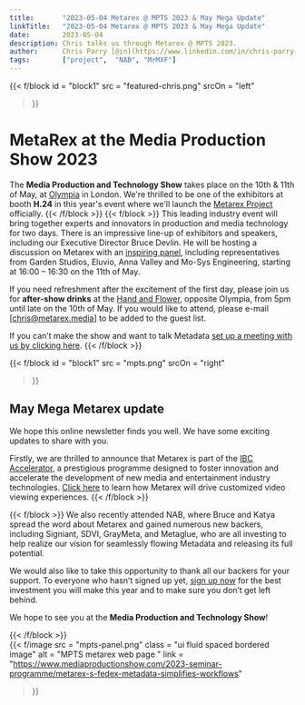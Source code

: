 ```yaml
---
title:       "2023-05-04 Metarex @ MPTS 2023 & May Mega Update"
linkTitle:   "2023-05-04 Metarex @ MPTS 2023 & May Mega Update"
date:        2023-05-04
description: Chris talks us through Metarex @ MPTS 2023.
author:      Chris Parry [@in](https://www.linkedin.com/in/chris-parry-2b0a607/)
tags:        ["project",  "NAB", "MrMXF"]
---
```


<!-- ####################################################################### -->
{{< f/block
  id       = "block1"
  src      = "featured-chris.png"
  srcOn    = "left"
>}}
<!-- markdownlint-disable MD025 -->
# MetaRex at the Media Production Show 2023

The **Media Production and Technology Show** takes place on the 10th & 11th of
May, at [Olympia](https://goo.gl/maps/eLfifzhXA63WTkYE6) in London. We're
thrilled to be one of the exhibitors at booth **H.24** in this year's event
where we'll launch the [Metarex Project](/) officially.
{{< /f/block >}}
{{< f/block >}}
This leading industry event will bring together experts and innovators in
production and media technology for two days. There is an impressive line-up of
exhibitors and speakers, including our Executive Director Bruce Devlin. He will
be hosting a discussion on Metarex with an [inspiring
panel](https://www.mediaproductionshow.com/2023-seminar-programme/metarex-s-fedex-metadata-simplifies-workflows),
including representatives from Garden Studios, Eluvio, Anna Valley and Mo-Sys
Engineering, starting at 16:00 – 16:30 on the 11th of May.

If you need refreshment after the excitement of the first day, please join us
for **after-show drinks** at the [Hand and
Flower](https://goo.gl/maps/eLfifzhXA63WTkYE6), opposite Olympia, from 5pm until
late on the 10th of May. If you would like to attend, please e-mail
[chris@metarex.media] to be added to the guest list.

If you can’t make the show and want to talk Metadata [set up a meeting with us by clicking here](/meet/).
{{< /f/block >}}
<!-- ####################################################################### -->
{{< f/block
  id       = "block1"
  src      = "mpts.png"
  srcOn    = "right"
>}}
## May Mega Metarex update

We hope this online newsletter finds you well. We have some exciting updates to
share with you.

Firstly, we are thrilled to announce that Metarex is part of the [IBC
Accelerator](https://show.ibc.org/responsive-narrative-factory), a prestigious
programme designed to foster innovation and accelerate the development of new
media and entertainment industry technologies. [Click
here](https://show.ibc.org/responsive-narrative-factory) to learn how Metarex
will drive customized video viewing experiences.
{{< /f/block >}}
<!-- ####################################################################### -->
{{< f/block >}}
We also recently attended NAB, where Bruce and Katya spread the word about
Metarex and gained numerous new backers, including Signiant, SDVI, GrayMeta, and
Metaglue, who are all investing to help realize our vision for seamlessly
flowing Metadata and releasing its full potential.

We would also like to take this opportunity to thank all our backers for your
support. To everyone who hasn’t signed up yet, [sign up now](/contact) for the
best investment you will make this year and to make sure you don’t get left
behind.

We hope to see you at the **Media Production and Technology Show**!

{{< /f/block >}}
<br />
{{< f/image
  src   =  "mpts-panel.png"
  class = "ui fluid spaced bordered image"
  alt   = "MPTS metarex web page "
  link  = "https://www.mediaproductionshow.com/2023-seminar-programme/metarex-s-fedex-metadata-simplifies-workflows"
>}}
